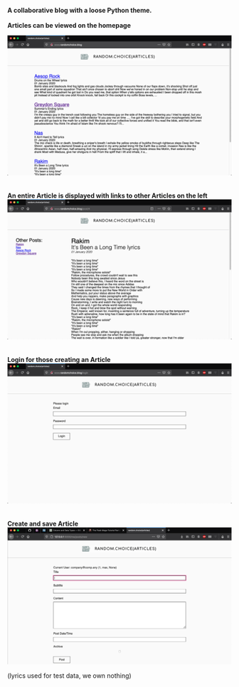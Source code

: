 <b>A collaborative blog with a loose Python theme.</b>
<br>
<br>
<b>Articles can be viewed on the homepage</b>
<br>
<div align="center">
   <img src = "app/static/images/home.png">
</div>
<br>
<br>
<b>An entire Article is displayed with links to other Articles on the left</b>
<br>
<div align="center">
   <img src = "app/static/images/article.png">
</div>
<br>
<br>
<b>Login for those creating an Article</b>
<br>
<div align="center">
   <img src = "app/static/images/login.png">
</div>
<br>
<br>
<b>Create and save Article</b>
<br>
<div align="center">
   <img src = "app/static/images/create_article.png">
</div>

(lyrics used for test data, we own nothing)

